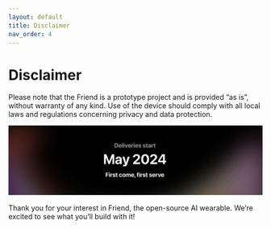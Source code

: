 ```yaml
---
layout: default
title: Disclaimer
nav_order: 4
---
```


# Disclaimer

Please note that the Friend is a prototype project and is provided “as is”, without warranty of any kind. Use of the device should comply with all local laws and regulations concerning privacy and data protection.

![discord_community_banner](../images/disclaimer.png)

Thank you for your interest in Friend, the open-source AI wearable. We’re excited to see what you’ll build with it!
